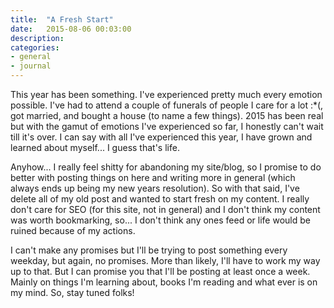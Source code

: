 ```yaml
---
title:  "A Fresh Start"
date:   2015-08-06 00:03:00
description: 
categories: 
- general
- journal
---
```


This year has been something. I've experienced pretty much every emotion possible. I've had to attend a couple of funerals of people I care for a lot :*(, got married, and bought a house (to name a few things). 2015 has been real but with the gamut of emotions I've experienced so far, I honestly can't wait till it's over. I can say with all I've experienced this year, I have grown and learned about myself... I guess that's life.

Anyhow...
I really feel shitty for abandoning my site/blog, so I promise to do better with posting things on here and writing more in general (which always ends up being my new years resolution). So with that said, I've delete all of my old post and wanted to start fresh on my content. I really don't care for SEO (for this site, not in general) and I don't think my content was worth bookmarking, so... I don't think any ones feed or life would be ruined because of my actions. 
 
 I can't make any promises but I'll be trying to post something every weekday, but again, no promises. More than likely, I'll have to work my way up to that. But I can promise you that I'll be posting at least once a week. Mainly on things I'm learning about, books I'm reading and what ever is on my mind. So, stay tuned folks!



